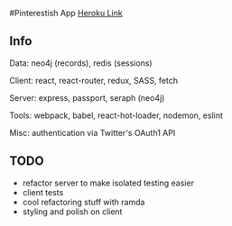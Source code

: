 #Pinterestish App
[Heroku Link](https://jomcode-fcc-pinterest.herokuapp.com)

## Info
Data: neo4j (records), redis (sessions)

Client: react, react-router, redux, SASS, fetch

Server: express, passport, seraph (neo4j)

Tools: webpack, babel, react-hot-loader, nodemon, eslint

Misc: authentication via Twitter's OAuth1 API

## TODO
- refactor server to make isolated testing easier
- client tests
- cool refactoring stuff with ramda
- styling and polish on client
